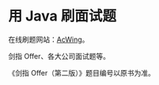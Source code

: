 # 用 Java 刷面试题

在线刷题网站：[AcWing](https://www.acwing.com/problem)。

剑指 Offer、各大公司面试题等。

《剑指 Offer（第二版）》题目编号以原书为准。
